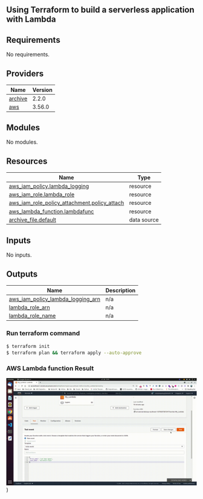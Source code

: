 ## Using Terraform to build a serverless application with Lambda 

## Requirements

No requirements.

## Providers

| Name | Version |
|------|---------|
| <a name="provider_archive"></a> [archive](#provider\_archive) | 2.2.0 |
| <a name="provider_aws"></a> [aws](#provider\_aws) | 3.56.0 |

## Modules

No modules.

## Resources

| Name | Type |
|------|------|
| [aws_iam_policy.lambda_logging](https://registry.terraform.io/providers/hashicorp/aws/latest/docs/resources/iam_policy) | resource |
| [aws_iam_role.lambda_role](https://registry.terraform.io/providers/hashicorp/aws/latest/docs/resources/iam_role) | resource |
| [aws_iam_role_policy_attachment.policy_attach](https://registry.terraform.io/providers/hashicorp/aws/latest/docs/resources/iam_role_policy_attachment) | resource |
| [aws_lambda_function.lambdafunc](https://registry.terraform.io/providers/hashicorp/aws/latest/docs/resources/lambda_function) | resource |
| [archive_file.default](https://registry.terraform.io/providers/hashicorp/archive/latest/docs/data-sources/file) | data source |

## Inputs

No inputs.

## Outputs

| Name | Description |
|------|-------------|
| <a name="output_aws_iam_policy_lambda_logging_arn"></a> [aws\_iam\_policy\_lambda\_logging\_arn](#output\_aws\_iam\_policy\_lambda\_logging\_arn) | n/a |
| <a name="output_lambda_role_arn"></a> [lambda\_role\_arn](#output\_lambda\_role\_arn) | n/a |
| <a name="output_lambda_role_name"></a> [lambda\_role\_name](#output\_lambda\_role\_name) | n/a |


### Run terraform command 

```bash
$ terraform init
$ terraform plan && terraform apply --auto-approve
```
### AWS Lambda function Result
![lambda](https://github.com/nyinyisoepaing/terraform-lambda-python/blob/main/doc/result.gif))

